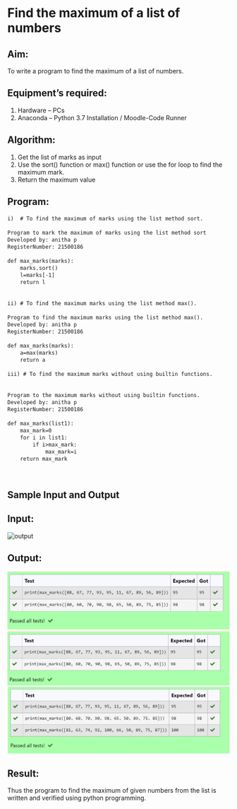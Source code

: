 # Find the maximum of a list of numbers
## Aim:
To write a program to find the maximum of a list of numbers.
## Equipment’s required:
1.	Hardware – PCs
2.	Anaconda – Python 3.7 Installation / Moodle-Code Runner
## Algorithm:
1.	Get the list of marks as input
2.	Use the sort() function or max() function or use the for loop to find the maximum mark.
3.	Return the maximum value
## Program:
```
i)	# To find the maximum of marks using the list method sort.

Program to mark the maximum of marks using the list method sort
Developed by: anitha p
RegisterNumber: 21500186

def max_marks(marks):
    marks.sort()
    l=marks[-1]
    return l


ii)	# To find the maximum marks using the list method max().

Program to find the maximum marks using the list method max().
Developed by: anitha p
RegisterNumber: 21500186

def max_marks(marks):
    a=max(marks)
    return a

iii) # To find the maximum marks without using builtin functions.


Program to the maximum marks without using builtin functions.
Developed by: anitha p
RegisterNumber: 21500186

def max_marks(list1):
    max_mark=0
    for i in list1:
        if i>max_mark:
            max_mark=i
    return max_mark



```
## Sample Input and Output
## Input:
![output](./img/max_marks1.jpg) 

## Output:
![output](./output1.png)
![output](./output2.png)
![output](./py7.0.jpg)
## Result:
Thus the program to find the maximum of given numbers from the list is written and verified using python programming.